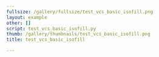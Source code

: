 ```yaml
---
fullsize: /gallery/fullsize/test_vcs_basic_isofill.png
layout: example
other: []
script: test_vcs_basic_isofill.py
thumb: /gallery/thumbnails/test_vcs_basic_isofill.png
title: test_vcs_basic_isofill

---
```

